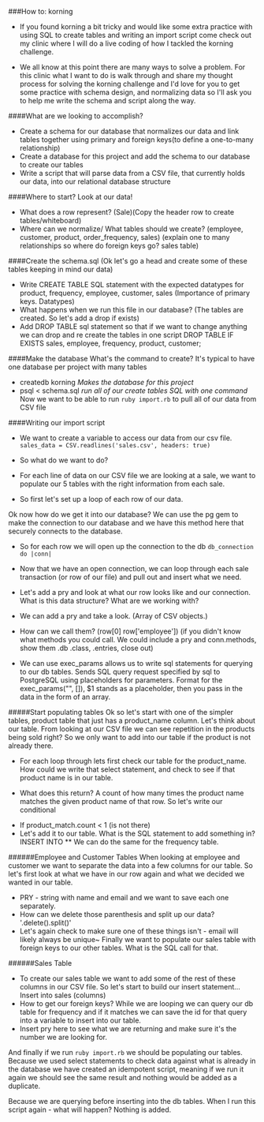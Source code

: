 ###How to: korning
- If you found korning a bit tricky and would like some extra practice with using SQL to create tables and writing an import script come check out my clinic where I will do a live coding of how I tackled the korning challenge.

- We all know at this point there are many ways to solve a problem. For this clinic what I want to do is walk through and share my thought process for solving the korning challenge and I'd love for you to get some practice with schema design, and normalizing data so I'll ask you to help me write the schema and script along the way.

####What are we looking to accomplish?
- Create a schema for our database that normalizes our data and link tables together using primary and foreign keys(to define a one-to-many relationship)
- Create a database for this project and add the schema to our database to create our tables
- Write a script that will parse data from a CSV file, that currently holds our data, into our relational database structure

####Where to start? Look at our data!
- What does a row represent? (Sale)(Copy the header row to create tables/whiteboard)
- Where can we normalize/ What tables should we create? (employee, customer, product, order_frequency, sales)
(explain one to many relationships so where do foreign keys go? sales table)

####Create the schema.sql
(Ok let's go a head and create some of these tables keeping in mind our data)
- Write CREATE TABLE SQL statement with the expected datatypes for product, frequency, employee, customer, sales
(Importance of primary keys. Datatypes)
- What happens when we run this file in our database?
(The tables are created.  So let's add a drop if exists)
- Add DROP TABLE sql statement so that if we want to change anything we can drop and re create the tables in one script
DROP TABLE IF EXISTS sales, employee, frequency, product, customer;

####Make the database
What's the command to create? It's typical to have one database per project with many tables
- createdb korning *Makes the database for this project*
- psql < schema.sql *run all of our create tables SQL with one command*
Now we want to be able to run `ruby import.rb` to pull all of our data from CSV file

####Writing our import script
- We want to create a variable to access our data from our csv file.
  `sales_data = CSV.readlines('sales.csv', headers: true)`

- So what do we want to do?
- For each line of data on our CSV file we are looking at a sale, we want to populate our 5 tables with the right information from each sale.
- So first let's set up a loop of each row of our data.  

Ok now how do we get it into our database? We can use the pg gem to make the connection to our database and we have this method here that securely connects to the database.

- So for each row we will open up the connection to the db `db_connection do |conn|`
- Now that we have an open connection, we can loop through each sale transaction (or row of our file) and pull out and insert what we need.
- Let's add a pry and look at what our row looks like and our connection. What is this data structure? What are we working with?
- We can add a pry and take a look. (Array of CSV objects.)
- How can we call them? (row[0] row['employee'])
(if you didn't know what methods you could call. We could include a pry and conn.methods, show them .db .class, .entries, close out)

- We can use exec_params allows us to write sql statements for querying to our db tables. Sends SQL query request specified by sql to PostgreSQL using placeholders for parameters.
Format for the exec_params("", []), $1 stands as a placeholder, then you pass in the data in the form of an array.

#####Start populating tables
Ok so let's start with one of the simpler tables, product table that just has a product_name column.
Let's think about our table. From looking at our CSV file we can see repetition in the products being sold right?
So we only want to add into our table if the product is not already there.
- For each loop through lets first check our table for the product_name. How could we write that select statement, and check to see if that product name is in our table.
* What does this return? A count of how many times the product name matches the given product name of that row.
So let's write our conditional
- If product_match.count < 1 (is not there)
- Let's add it to our table. What is the SQL statement to add something in? INSERT INTO
** We can do the same for the frequency table.

######Employee and Customer Tables
When looking at employee and customer we want to separate the data into a few columns for our table. So let's first look at what we have in our row again and what we decided we wanted in our table.
- PRY - string with name and email and we want to save each one separately.
- How can we delete those parenthesis and split up our data? '.delete().split()'
- Let's again check to make sure one of these things isn't - email will likely always be unique~
Finally we want to populate our sales table with foreign keys to our other tables.
What is the SQL call for that.

######Sales Table
- To create our sales table we want to add some of the rest of these columns in our CSV file. So let's start to build our insert statement... Insert into sales (columns)
- How to get our foreign keys? While we are looping we can query our db table for frequency and if it matches we can save the id for that query into a variable to insert into our table.
- Insert pry here to see what we are returning and make sure it's the number we are looking for.

And finally if we run `ruby import.rb` we should be populating our tables. Because we used select statements to check data against what is already in the database we have created an idempotent script, meaning if we run it again we should see the same result and nothing would be added as a duplicate.

Because we are querying before inserting into the db tables. When I run this script again - what will happen?
Nothing is added.
